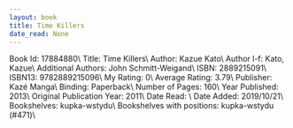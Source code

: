 ```yaml
---
layout: book
title: Time Killers
date_read: None
---
```


Book Id: 17884880\ 
Title: Time Killers\ 
Author: Kazue Kato\ 
Author l-f: Kato, Kazue\ 
Additional Authors: John Schmitt-Weigand\ 
ISBN: 2889215091\ 
ISBN13: 9782889215096\ 
My Rating: 0\ 
Average Rating: 3.79\ 
Publisher: Kazé Manga\ 
Binding: Paperback\ 
Number of Pages: 160\ 
Year Published: 2013\ 
Original Publication Year: 2011\ 
Date Read: \ 
Date Added: 2019/10/21\ 
Bookshelves: kupka-wstydu\ 
Bookshelves with positions: kupka-wstydu (#471)\ 

